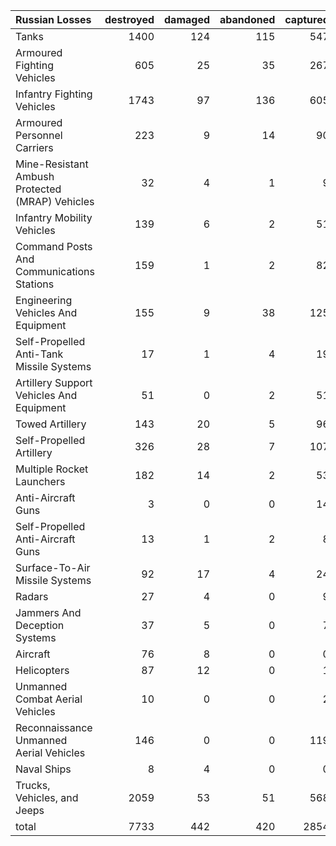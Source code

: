 | Russian Losses                                   |   destroyed |   damaged |   abandoned |   captured |   total |
|:-------------------------------------------------|------------:|----------:|------------:|-----------:|--------:|
| Tanks                                            |        1400 |       124 |         115 |        547 |    2186 |
| Armoured Fighting Vehicles                       |         605 |        25 |          35 |        267 |     932 |
| Infantry Fighting Vehicles                       |        1743 |        97 |         136 |        605 |    2581 |
| Armoured Personnel Carriers                      |         223 |         9 |          14 |         90 |     336 |
| Mine-Resistant Ambush Protected  (MRAP) Vehicles |          32 |         4 |           1 |          9 |      46 |
| Infantry Mobility Vehicles                       |         139 |         6 |           2 |         51 |     198 |
| Command Posts And Communications Stations        |         159 |         1 |           2 |         82 |     244 |
| Engineering Vehicles And Equipment               |         155 |         9 |          38 |        125 |     327 |
| Self-Propelled Anti-Tank Missile Systems         |          17 |         1 |           4 |         19 |      41 |
| Artillery Support Vehicles And Equipment         |          51 |         0 |           2 |         51 |     104 |
| Towed Artillery                                  |         143 |        20 |           5 |         96 |     264 |
| Self-Propelled Artillery                         |         326 |        28 |           7 |        107 |     468 |
| Multiple Rocket Launchers                        |         182 |        14 |           2 |         53 |     251 |
| Anti-Aircraft Guns                               |           3 |         0 |           0 |         14 |      17 |
| Self-Propelled Anti-Aircraft Guns                |          13 |         1 |           2 |          8 |      24 |
| Surface-To-Air Missile Systems                   |          92 |        17 |           4 |         24 |     137 |
| Radars                                           |          27 |         4 |           0 |          9 |      40 |
| Jammers And Deception Systems                    |          37 |         5 |           0 |          7 |      49 |
| Aircraft                                         |          76 |         8 |           0 |          0 |      84 |
| Helicopters                                      |          87 |        12 |           0 |          1 |     100 |
| Unmanned Combat Aerial Vehicles                  |          10 |         0 |           0 |          2 |      12 |
| Reconnaissance Unmanned Aerial Vehicles          |         146 |         0 |           0 |        119 |     265 |
| Naval Ships                                      |           8 |         4 |           0 |          0 |      12 |
| Trucks, Vehicles, and Jeeps                      |        2059 |        53 |          51 |        568 |    2731 |
| total                                            |        7733 |       442 |         420 |       2854 |   11449 |
